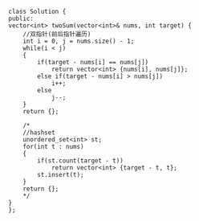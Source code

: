     class Solution {
    public:
    vector<int> twoSum(vector<int>& nums, int target) {
        //双指针(前后指针遍历)
        int i = 0, j = nums.size() - 1;
        while(i < j)
        {
            if(target - nums[i] == nums[j])
                return vector<int> {nums[i], nums[j]};
            else if(target - nums[i] > nums[j])
                i++;
            else
                j--;
        }
        return {};

        /*
        //hashset
        unordered_set<int> st;
        for(int t : nums)
        {
            if(st.count(target - t))
                return vector<int> {target - t, t};
            st.insert(t);
        }
        return {};
        */
    }
    };
